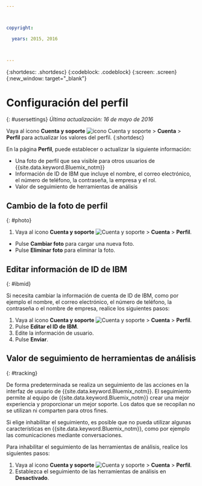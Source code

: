 ```yaml
---



copyright:

  years: 2015, 2016



---
```


{:shortdesc: .shortdesc}
{:codeblock: .codeblock}
{:screen: .screen}
{:new_window: target="_blank"}

# Configuración del perfil
{: #usersettings}
*Última actualización: 16 de mayo de 2016*

Vaya al icono **Cuenta y soporte**  ![icono Cuenta y soporte](../admin/images/account_support.svg) &gt; **Cuenta** &gt; **Perfil** para actualizar los valores del perfil.
{:shortdesc}

 En la página **Perfil**, puede establecer o actualizar la siguiente información:


 * Una foto de perfil que sea visible para otros usuarios de {{site.data.keyword.Bluemix_notm}}
 * Información de ID de IBM que incluye el nombre, el correo electrónico, el número de teléfono, la contraseña, la empresa y el rol. 
 * Valor de seguimiento de herramientas de análisis

## Cambio de la foto de perfil
{: #photo}

1. Vaya al icono **Cuenta y soporte** ![Cuenta y soporte](../admin/images/account_support.svg) &gt; **Cuenta** &gt; **Perfil**.

* Pulse **Cambiar foto** para cargar una nueva foto.
* Pulse **Eliminar foto** para eliminar la foto.

## Editar información de ID de IBM
{: #ibmid}

Si necesita cambiar la información de cuenta de ID de IBM, como por ejemplo el nombre, el correo electrónico, el número de teléfono, la contraseña o el nombre de empresa, realice los siguientes pasos: 

1. Vaya al icono **Cuenta y soporte** ![Cuenta y soporte](../admin/images/account_support.svg) &gt; **Cuenta** &gt; **Perfil**.
2. Pulse **Editar el ID de IBM**.
3. Edite la información de usuario.
4. Pulse **Enviar**.

## Valor de seguimiento de herramientas de análisis
{: #tracking}

De forma predeterminada se realiza un seguimiento de las acciones en la interfaz de usuario de {{site.data.keyword.Bluemix_notm}}. El seguimiento permite al equipo de {{site.data.keyword.Bluemix_notm}} crear una mejor experiencia y proporcionar un mejor soporte. Los datos que se recopilan no se utilizan ni comparten para otros fines. 

Si elige inhabilitar el seguimiento, es posible que no pueda utilizar algunas características en {{site.data.keyword.Bluemix_notm}}, como por ejemplo las comunicaciones mediante conversaciones. 

Para inhabilitar el seguimiento de las herramientas de análisis, realice los siguientes pasos:  

1. Vaya al icono **Cuenta y soporte** ![Cuenta y soporte](../admin/images/account_support.svg) &gt; **Cuenta** &gt; **Perfil**.
2. Establezca el seguimiento de las herramientas de análisis en **Desactivado**.

